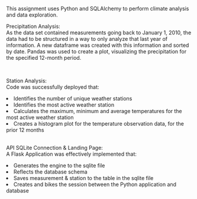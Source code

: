 This assignment uses Python and SQLAlchemy to perform climate analysis and data exploration. </br>

Precipitation Analysis: </br>
As the data set contained measurements going back to January 1, 2010, the data had to be structured in a way to only analyze that last year of information. A new dataframe was created with this information and sorted by date. Pandas was used to create a plot, visualizing the precipitation for the specified 12-month period.  

</br>

Station Analysis: </br>
Code was successfully deployed that:
<li>Identifies the number of unique weather stations</li>
<li>Identifies the most active weather station</li>
<li>Calculates the maximum, minimum and average temperatures for the most active weather station</li> 
<li>Creates a histogram plot for the temperature observation data, for the prior 12 months</li>

</br>

API SQLite Connection & Landing Page:</br>
A Flask Application was effectively implemented that: 
<li>Generates the engine to the sqlite file</li>
<li>Reflects the database schema</li>
<li>Saves measurement & station to the table in the sqlite file</li>
<li>Creates and bikes the session between the Python application and database</li>
